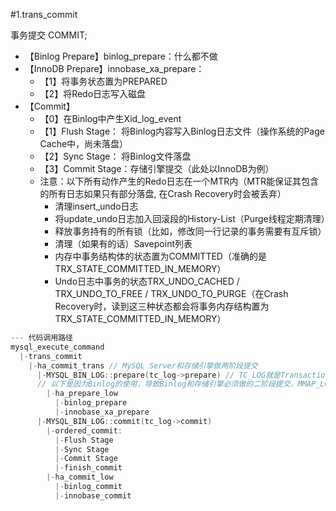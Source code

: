 #1.trans_commit

事务提交
COMMIT;
* 【Binlog Prepare】binlog_prepare：什么都不做
* 【InnoDB Prepare】innobase_xa_prepare：
	* 【1】将事务状态置为PREPARED
	* 【2】将Redo日志写入磁盘
* 【Commit】
	* 【0】在Binlog中产生Xid_log_event
	* 【1】Flush Stage：   将Binlog内容写入Binlog日志文件（操作系统的Page Cache中，尚未落盘）
	* 【2】Sync Stage：    将Binlog文件落盘
	* 【3】Commit Stage：存储引擎提交（此处以InnoDB为例）
	*   注意：以下所有动作产生的Redo日志在一个MTR内（MTR能保证其包含的所有日志如果只有部分落盘, 在Crash Recovery时会被丢弃）
		* 清理insert_undo日志
		* 将update_undo日志加入回滚段的History-List（Purge线程定期清理）
		* 释放事务持有的所有锁（比如，修改同一行记录的事务需要有互斥锁）
		* 清理（如果有的话）Savepoint列表
		* 内存中事务结构体的状态置为COMMITTED（准确的是TRX_STATE_COMMITTED_IN_MEMORY）
		* Undo日志中事务的状态TRX_UNDO_CACHED / TRX_UNDO_TO_FREE / TRX_UNDO_TO_PURGE（在Crash Recovery时，读到这三种状态都会将事务内存结构置为TRX_STATE_COMMITTED_IN_MEMORY）

```cpp
--- 代码调用路径
mysql_execute_command
  |-trans_commit
    |-ha_commit_trans // MySQL Server和存储引擎做两阶段提交
      |-MYSQL_BIN_LOG::prepare(tc_log->prepare) // TC_LOG就是Transaction Coordinator Log，MYSQL_BIN_LOG是TC_LOG的一个继承类
      // 以下是因为Binlog的使用，导致Binlog和存储引擎必须做的二阶段提交，MMAP_LOG没有Prepare阶段
        |-ha_prepare_low
          |-binlog_prepare
          |-innobase_xa_prepare
      |-MYSQL_BIN_LOG::commit(tc_log->commit)
        |-ordered_commit:
          |-Flush Stage
          |-Sync Stage
          |-Commit Stage
          |-finish_commit
        |-ha_commit_low
          |-binlog_commit
          |-innobase_commit
```